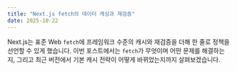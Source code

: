 ```yaml
---
title: "Next.js fetch의 데이터 캐싱과 재검증"
date: 2025-10-22
---
```

Next.js는 표준 Web `fetch`에 프레임워크 수준의 캐시와 재검증을 더해 한 줄로 정책을 선언할 수 있게 했습니다.
이번 포스트에서는 `fetch`가 무엇이며 어떤 문제를 해결하는지, 그리고 최근 버전에서 기본 캐시 전략이 어떻게 바뀌었는지까지 살펴보겠습니다.
<br><br>

